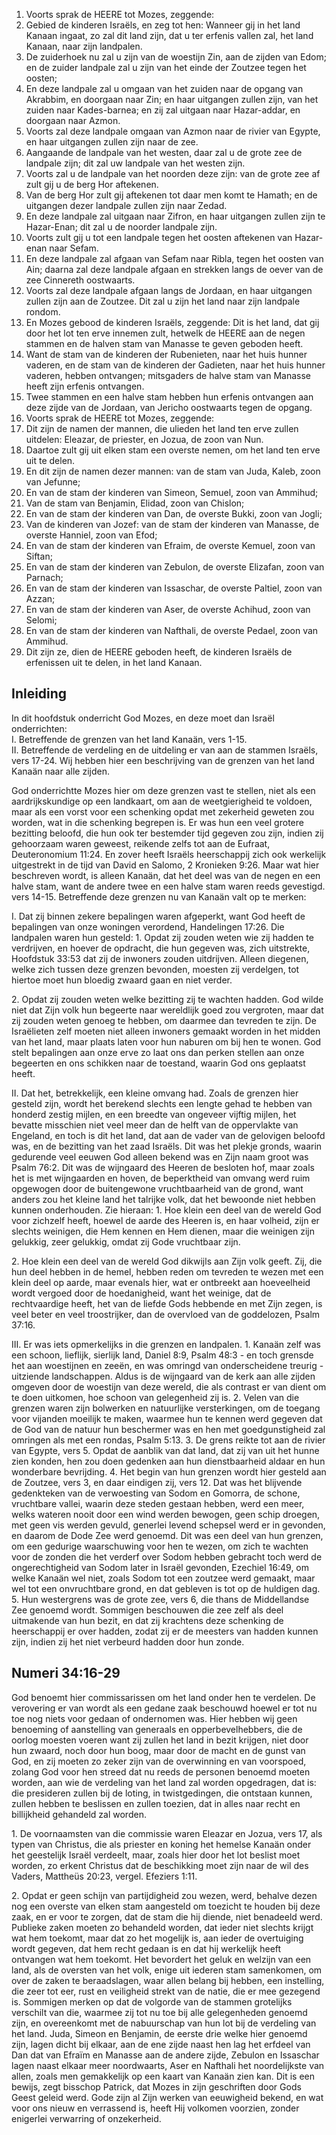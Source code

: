 1. Voorts sprak de HEERE tot Mozes, zeggende: 
2. Gebied de kinderen Israëls, en zeg tot hen: Wanneer gij in het land Kanaan ingaat, zo zal dit land zijn, dat u ter erfenis vallen zal, het land Kanaan, naar zijn landpalen. 
3. De zuiderhoek nu zal u zijn van de woestijn Zin, aan de zijden van Edom; en de zuider landpale zal u zijn van het einde der Zoutzee tegen het oosten; 
4. En deze landpale zal u omgaan van het zuiden naar de opgang van Akrabbim, en doorgaan naar Zin; en haar uitgangen zullen zijn, van het zuiden naar Kades-barnea; en zij zal uitgaan naar Hazar-addar, en doorgaan naar Azmon. 
5. Voorts zal deze landpale omgaan van Azmon naar de rivier van Egypte, en haar uitgangen zullen zijn naar de zee. 
6. Aangaande de landpale van het westen, daar zal u de grote zee de landpale zijn; dit zal uw landpale van het westen zijn. 
7. Voorts zal u de landpale van het noorden deze zijn: van de grote zee af zult gij u de berg Hor aftekenen. 
8. Van de berg Hor zult gij aftekenen tot daar men komt te Hamath; en de uitgangen dezer landpale zullen zijn naar Zedad. 
9. En deze landpale zal uitgaan naar Zifron, en haar uitgangen zullen zijn te Hazar-Enan; dit zal u de noorder landpale zijn. 
10. Voorts zult gij u tot een landpale tegen het oosten aftekenen van Hazar-enan naar Sefam. 
11. En deze landpale zal afgaan van Sefam naar Ribla, tegen het oosten van Ain; daarna zal deze landpale afgaan en strekken langs de oever van de zee Cinnereth oostwaarts. 
12. Voorts zal deze landpale afgaan langs de Jordaan, en haar uitgangen zullen zijn aan de Zoutzee. Dit zal u zijn het land naar zijn landpale rondom. 
13. En Mozes gebood de kinderen Israëls, zeggende: Dit is het land, dat gij door het lot ten erve innemen zult, hetwelk de HEERE aan de negen stammen en de halven stam van Manasse te geven geboden heeft. 
14. Want de stam van de kinderen der Rubenieten, naar het huis hunner vaderen, en de stam van de kinderen der Gadieten, naar het huis hunner vaderen, hebben ontvangen; mitsgaders de halve stam van Manasse heeft zijn erfenis ontvangen. 
15. Twee stammen en een halve stam hebben hun erfenis ontvangen aan deze zijde van de Jordaan, van Jericho oostwaarts tegen de opgang. 
16. Voorts sprak de HEERE tot Mozes, zeggende: 
17. Dit zijn de namen der mannen, die ulieden het land ten erve zullen uitdelen: Eleazar, de priester, en Jozua, de zoon van Nun. 
18. Daartoe zult gij uit elken stam een overste nemen, om het land ten erve uit te delen. 
19. En dit zijn de namen dezer mannen: van de stam van Juda, Kaleb, zoon van Jefunne; 
20. En van de stam der kinderen van Simeon, Semuel, zoon van Ammihud; 
21. Van de stam van Benjamin, Elidad, zoon van Chislon; 
22. En van de stam der kinderen van Dan, de overste Bukki, zoon van Jogli; 
23. Van de kinderen van Jozef: van de stam der kinderen van Manasse, de overste Hanniel, zoon van Efod; 
24. En van de stam der kinderen van Efraim, de overste Kemuel, zoon van Siftan; 
25. En van de stam der kinderen van Zebulon, de overste Elizafan, zoon van Parnach; 
26. En van de stam der kinderen van Issaschar, de overste Paltiel, zoon van Azzan; 
27. En van de stam der kinderen van Aser, de overste Achihud, zoon van Selomi; 
28. En van de stam der kinderen van Nafthali, de overste Pedael, zoon van Ammihud. 
29. Dit zijn ze, dien de HEERE geboden heeft, de kinderen Israëls de erfenissen uit te delen, in het land Kanaan. 

## Inleiding

In dit hoofdstuk onderricht God Mozes, en deze moet dan Israël onderrichten:   
I. Betreffende de grenzen van het land Kanaän, vers 1-15.  
II. Betreffende de verdeling en de uitdeling er van aan de stammen Israëls, vers 17-24. Wij hebben hier een beschrijving van de grenzen van het land Kanaän naar alle zijden.   

God onderrichtte Mozes hier om deze grenzen vast te stellen, niet als een aardrijkskundige op een landkaart, om aan de weetgierigheid te voldoen, maar als een vorst voor een schenking opdat met zekerheid geweten zou worden, wat in die schenking begrepen is. Er was hun een veel grotere bezitting beloofd, die hun ook ter bestemder tijd gegeven zou zijn, indien zij gehoorzaam waren geweest, reikende zelfs tot aan de Eufraat, Deuteronomium 11:24. En zover heeft Israëls heerschappij zich ook werkelijk uitgestrekt in de tijd van David en Salomo, 2 Kronieken 9:26. Maar wat hier beschreven wordt, is alleen Kanaän, dat het deel was van de negen en een halve stam, want de andere twee en een halve stam waren reeds gevestigd. vers 14-15. Betreffende deze grenzen nu van Kanaän valt op te merken: 

I. Dat zij binnen zekere bepalingen waren afgeperkt, want God heeft de bepalingen van onze woningen verordend, Handelingen 17:26. Die landpalen waren hun gesteld:
1\. Opdat zij zouden weten wie zij hadden te verdrijven, en hoever de opdracht, die hun gegeven was, zich uitstrekte, Hoofdstuk 33:53 dat zij de inwoners zouden uitdrijven. Alleen diegenen, welke zich tussen deze grenzen bevonden, moesten zij verdelgen, tot hiertoe moet hun bloedig zwaard gaan en niet verder.

2\. Opdat zij zouden weten welke bezitting zij te wachten hadden. God wilde niet dat Zijn volk hun begeerte naar wereldlijk goed zou vergroten, maar dat zij zouden weten genoeg te hebben, om daarmee dan tevreden te zijn. De Israëlieten zelf moeten niet alleen inwoners gemaakt worden in het midden van het land, maar plaats laten voor hun naburen om bij hen te wonen. God stelt bepalingen aan onze erve zo laat ons dan perken stellen aan onze begeerten en ons schikken naar de toestand, waarin God ons geplaatst heeft.

II. Dat het, betrekkelijk, een kleine omvang had. Zoals de grenzen hier gesteld zijn, wordt het berekend slechts een lengte gehad te hebben van honderd zestig mijlen, en een breedte van ongeveer vijftig mijlen, het bevatte misschien niet veel meer dan de helft van de oppervlakte van Engeland, en toch is dit het land, dat aan de vader van de gelovigen beloofd was, en de bezitting van het zaad Israëls. Dit was het plekje gronds, waarin gedurende veel eeuwen God alleen bekend was en Zijn naam groot was Psalm 76:2. Dit was de wijngaard des Heeren de besloten hof, maar zoals het is met wijngaarden en hoven, de beperktheid van omvang werd ruim opgewogen door de buitengewone vruchtbaarheid van de grond, want anders zou het kleine land het talrijke volk, dat het bewoonde niet hebben kunnen onderhouden. Zie hieraan:
1\. Hoe klein een deel van de wereld God voor zichzelf heeft, hoewel de aarde des Heeren is, en haar volheid, zijn er slechts weinigen, die Hem kennen en Hem dienen, maar die weinigen zijn gelukkig, zeer gelukkig, omdat zij Gode vruchtbaar zijn.

2\. Hoe klein een deel van de wereld God dikwijls aan Zijn volk geeft. Zij, die hun deel hebben in de hemel, hebben reden om tevreden te wezen met een klein deel op aarde, maar evenals hier, wat er ontbreekt aan hoeveelheid wordt vergoed door de hoedanigheid, want het weinige, dat de rechtvaardige heeft, het van de liefde Gods hebbende en met Zijn zegen, is veel beter en veel troostrijker, dan de overvloed van de goddelozen, Psalm 37:16.

III. Er was iets opmerkelijks in die grenzen en landpalen.
1\. Kanaän zelf was een schoon, lieflijk, sierlijk land, Daniel 8:9, Psalm 48:3 -  en toch grensde het aan woestijnen en zeeën, en was omringd van onderscheidene treurig -  uitziende landschappen. Aldus is de wijngaard van de kerk aan alle zijden omgeven door de woestijn van deze wereld, die als contrast er van dient om te doen uitkomen, hoe schoon van gelegenheid zij is.
2\. Velen van die grenzen waren zijn bolwerken en natuurlijke versterkingen, om de toegang voor vijanden moeilijk te maken, waarmee hun te kennen werd gegeven dat de God van de natuur hun beschermer was en hen met goedgunstigheid zal omringen als met een rondas, Psalm 5:13.
3\. De grens reikte tot aan de rivier van Egypte, vers 5. Opdat de aanblik van dat land, dat zij van uit het hunne zien konden, hen zou doen gedenken aan hun dienstbaarheid aldaar en hun wonderbare bevrijding.
4\. Het begin van hun grenzen wordt hier gesteld aan de Zoutzee, vers 3, en daar eindigen zij, vers 12. Dat was het blijvende gedenkteken van de verwoesting van Sodom en Gomorra, de schone, vruchtbare vallei, waarin deze steden gestaan hebben, werd een meer, welks wateren nooit door een wind werden bewogen, geen schip droegen, met geen vis werden gevuld, generlei levend schepsel werd er in gevonden, en daarom de Dode Zee werd genoemd. Dit was een deel van hun grenzen, om een gedurige waarschuwing voor hen te wezen, om zich te wachten voor de zonden die het verderf over Sodom hebben gebracht toch werd de ongerechtigheid van Sodom later in Israël gevonden, Ezechiel 16:49, om welke Kanaän wel niet, zoals Sodom tot een zoutzee werd gemaakt, maar wel tot een onvruchtbare grond, en dat gebleven is tot op de huldigen dag.
5\. Hun westergrens was de grote zee, vers 6, die thans de Middellandse Zee genoemd wordt. Sommigen beschouwen die zee zelf als deel uitmakende van hun bezit, en dat zij krachtens deze schenking de heerschappij er over hadden, zodat zij er de meesters van hadden kunnen zijn, indien zij het niet verbeurd hadden door hun zonde.

## Numeri 34:16-29 
God benoemt hier commissarissen om het land onder hen te verdelen. De verovering er van wordt als een gedane zaak beschouwd hoewel er tot nu toe nog niets voor gedaan of ondernomen was. Hier hebben wij geen benoeming of aanstelling van generaals en opperbevelhebbers, die de oorlog moesten voeren want zij zullen het land in bezit krijgen, niet door hun zwaard, noch door hun boog, maar door de macht en de gunst van God, en zij moeten zo zeker zijn van de overwinning en van voorspoed, zolang God voor hen streed dat nu reeds de personen benoemd moeten worden, aan wie de verdeling van het land zal worden opgedragen, dat is: die presideren zullen bij de loting, in twistgedingen, die ontstaan kunnen, zullen hebben te beslissen en zullen toezien, dat in alles naar recht en billijkheid gehandeld zal worden.

1\. De voornaamsten van die commissie waren Eleazar en Jozua, vers 17, als typen van Christus, die als priester en koning het hemelse Kanaän onder het geestelijk Israël verdeelt, maar, zoals hier door het lot beslist moet worden, zo erkent Christus dat de beschikking moet zijn naar de wil des Vaders, Mattheüs 20:23, vergel. Efeziers 1:11.

2\. Opdat er geen schijn van partijdigheid zou wezen, werd, behalve dezen nog een overste van elken stam aangesteld om toezicht te houden bij deze zaak, en er voor te zorgen, dat de stam die hij diende, niet benadeeld werd. Publieke zaken moeten zo behandeld worden, dat ieder niet slechts krijgt wat hem toekomt, maar dat zo het mogelijk is, aan ieder de overtuiging wordt gegeven, dat hem recht gedaan is en dat hij werkelijk heeft ontvangen wat hem toekomt. Het bevordert het geluk en welzijn van een land, als de oversten van het volk, enige uit iederen stam samenkomen, om over de zaken te beraadslagen, waar allen belang bij hebben, een instelling, die zeer tot eer, rust en veiligheid strekt van de natie, die er mee gezegend is. Sommigen merken op dat de volgorde van de stammen grotelijks verschilt van die, waarmee zij tot nu toe bij alle gelegenheden genoemd zijn, en overeenkomt met de nabuurschap van hun lot bij de verdeling van het land. Juda, Simeon en Benjamin, de eerste drie welke hier genoemd zijn, lagen dicht bij elkaar, aan de ene zijde naast hen lag het erfdeel van Dan dat van Efraïm en Manasse aan de andere zijde, Zebulon en Issaschar lagen naast elkaar meer noordwaarts, Aser en Nafthali het noordelijkste van allen, zoals men gemakkelijk op een kaart van Kanaän zien kan. 
Dit is een bewijs, zegt bisschop Patrick, dat Mozes in zijn geschriften door Gods Geest geleid werd. Gode zijn al Zijn werken van eeuwigheid bekend, en wat voor ons nieuw en verrassend is, heeft Hij volkomen voorzien, zonder enigerlei verwarring of onzekerheid.
 
